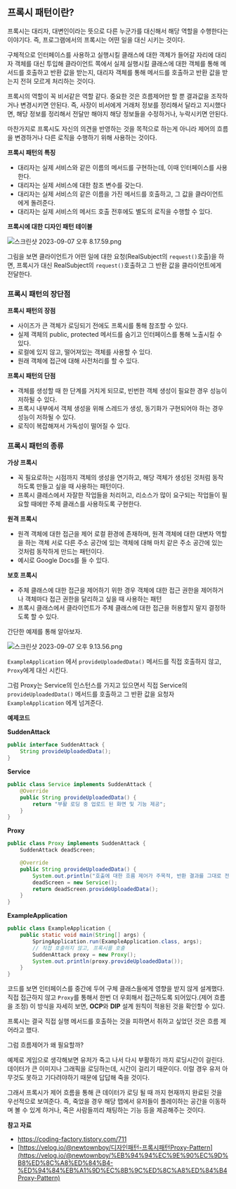 
## 프록시 패턴이란?

프록시는 대리자, 대변인이라는 뜻으로 다른 누군가를 대신해서 해당 역할을 수행한다는 이야기다. 즉, 프로그램에서의 프록시는 어떤 일을 대신 시키는 것이다.

구체적으로 인터페이스를 사용하고 실행시킬 클래스에 대한 객체가 들어갈 자리에 대리자 객체를 대신 투입해 클라이언트 쪽에서 실제 실행시킬 클래스에 대한 객체를 통해 메서드를 호출하고 반환 값을 받는지, 대리자 객체를 통해 메서드를 호출하고 반환 값을 받는지 전혀 모르게 처리하는 것이다.

프록시의 역할이 꼭 비서같은 역할 같다. 중요한 것은 흐름제어만 할 뿐 결과값을 조작하거나 변경시키면 안된다. 
즉, 사장이 비서에게 거래처 정보를 정리해서 달라고 지시했다면, 해당 정보를 정리해서 전달만 해야지 해당 정보들을 수정하거나, 누락시키면 안된다.

마찬가지로 프록시도 자신의 의견을 반영하는 것을 목적으로 하는게 아니라 제어의 흐름을 변경하거나 다른 로직을 수행하기 위해 사용하는 것이다.

**프록시 패턴의 특징**

- 대리자는 실제 서비스와 같은 이름의 메서드를 구현하는데, 이때 인터페이스를 사용한다.
- 대리자는 실제 서비스에 대한 참조 변수를 갖는다.
- 대리자는 실제 서비스의 같은 이름을 가진 메서드를 호출하고, 그 값을 클라이언트에게 돌려준다.
- 대리자는 실제 서비스의 메서드 호출 전후에도 별도의 로직을 수행할 수 있다.

**프록시에 대한 디자인 패턴 테이블**

![스크린샷 2023-09-07 오후 8.17.59.png](https://github.com/Heo-y-y/development-blog/assets/112863029/e1ab86c4-cd00-4829-a799-ae8197d4023c)

그림을 보면 클라이언트가 어떤 일에 대한 요청(RealSubject의 `request()`호출)을 하면, 프록시가 대신 RealSubject의 `request()`호출하고 그 반환 값을 클라이언트에게 전달한다.

### 프록시 패턴의 장단점

**프록시 패턴의 장점**

- 사이즈가 큰 객체가 로딩되기 전에도 프록시를 통해 참조할 수 있다.
- 실제 객체의 public, protected 메서드를 숨기고 인터페이스를 통해 노출시킬 수 있다.
- 로컬에 있지 않고, 떨어져있는 객체를 사용할 수 있다.
- 원래 객체에 접근에 대해 사전처리를 할 수 있다.

**프록시 패턴의 단점**

- 객체를 생성할 때 한 단계를 거치게 되므로, 빈번한 객체 생성이 필요한 경우 성능이 저하될 수 있다.
- 프록시 내부에서 객체 생성을 위해 스레드가 생성, 동기화가 구현되어야 하는 경우 성능이 저하될 수 있다.
- 로직이 복잡해져서 가독성이 떨어질 수 있다.

### 프록시 패턴의 종류

**가상 프록시**

- 꼭 필요로하는 시점까지 객체의 생성을 연기하고, 해당 객체가 생성된 것처럼 동작하도록 만들고 싶을 때 사용하는 패턴이다.
- 프록시 클레스에서 자잘한 작업들을 처리허고, 리소스가 많이 요구되는 작업들이 필요할 때에만 주체 클래스를 사용하도록 구현한다.

**원격 프록시**

- 원격 객체에 대한 접근을 제어 로컬 환경에 존재하며, 원격 객체에 대한 대변자 역할을 하는 객체 서로 다른 주소 공간에 있는 객체에 대해 마치 같은 주소 공간에 있는 것처럼 동작하게 만드는 패턴이다.
- 예시로 Google Docs를 들 수 있다.

**보호 프록시**

- 주체 클래스에 대한 접근을 제어하기 위한 경우 객체에 대한 접근 권한을 제어하거나 객체마다 접근 권한을 달리하고 싶을 때 사용하는 패턴
- 프록시 클래스에서 클라이언트가 주체 클래스에 대한 접근을 허용할지 말지 결정하도록 할 수 있다.

간단한 예제를 통해 알아보자.

![스크린샷 2023-09-07 오후 9.13.56.png](https://github.com/Heo-y-y/development-blog/assets/112863029/450c17df-8674-4f44-a01c-91e31606e848)

`ExampleApplication` 에서 `provideUploadedData()` 메서드를 직접 호출하지 않고, `Proxy`에게 대신 시킨다.

그럼 Proxy는 Service의 인스턴스를 가지고 있으면서 직접 Service의 `provideUploadedData()` 메서드를 호출하고 그 반환 값을 요청자 `ExampleApplication` 에게 넘겨준다.

**예제코드**

**SuddenAttack**

```java
public interface SuddenAttack {
    String provideUploadedData();
}
```

**Service**

```java
public class Service implements SuddenAttack {
    @Override
    public String provideUploadedData() {
        return "부활 로딩 중 업로드 된 화면 및 기능 제공";
    }
}
```

**Proxy**

```java
public class Proxy implements SuddenAttack {
    SuddenAttack deadScreen;

    @Override
    public String provideUploadedData() {
        System.out.println("호출에 대한 흐름 제어가 주목적, 반환 결과를 그대로 전달");
        deadScreen = new Service();
        return deadScreen.provideUploadedData();
    }
}
```

**ExampleApplication**

```java
public class ExampleApplication {
	public static void main(String[] args) {
		SpringApplication.run(ExampleApplication.class, args);
		// 직접 호출하지 않고, 프록시를 호출
		SuddenAttack proxy = new Proxy();
		System.out.println(proxy.provideUploadedData());
	}
}
```

코드를 보면 인터페이스를 중간에 두어 구체 클래스들에게 영향을 받지 않게 설계했다. 
직접 접근하지 않고 `Proxy`를 통해서 한번 더 우회해서 접근하도록 되어있다.(제어 흐름을 조정) 이 방식을 자세히 보면, **OCP**와 **DIP** 설계 원칙이 적용된 것을 확인할 수 있다.

프록시는 결국 직접 실행 메서드를 호출하는 것을 피하면서 취하고 싶었던 것은 흐름 제어라고 했다. 

그럼 흐름제어가 왜 필요할까?

예제로 게임으로 생각해보면 유저가 죽고 나서 다시 부활하기 까지 로딩시간이 걸린다. 
데이터가 큰 이미지나 그래픽을 로딩하는데, 시간이 걸리기 때문이다. 이럴 경우 유저 아무것도 못하고 기다려야하기 때문에 답답해 죽을 것이다.

그래서 프록시가 제어 흐름을 통해 큰 데이터가 로딩 될 때 까지 현재까지 완료된 것을 우선적으로 보여준다.
즉, 죽었을 경우 해당 맵에서 유저들이 플레이하는 공간을 이동하며 볼 수 있게 하거나, 죽은 사람들끼리 채팅하는 기능 등을 제공해주는 것이다.

**참고 자료**

- <https://coding-factory.tistory.com/711>
- [https://velog.io/@newtownboy/디자인패턴-프록시패턴Proxy-Pattern](https://velog.io/@newtownboy/%EB%94%94%EC%9E%90%EC%9D%B8%ED%8C%A8%ED%84%B4-%ED%94%84%EB%A1%9D%EC%8B%9C%ED%8C%A8%ED%84%B4Proxy-Pattern)
